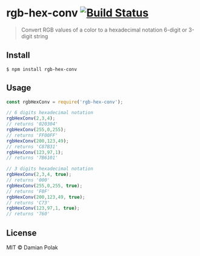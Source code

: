# rgb-hex-conv [![Build Status](https://travis-ci.org/damianpolak/rgb-hex-conv.svg?branch=master)](https://travis-ci.org/damianpolak/rgb-hex-conv)

> Convert RGB values of a color to a hexadecimal notation 6-digit or 3-digit string

## Install

```
$ npm install rgb-hex-conv
```

## Usage

```js
const rgbHexConv = require('rgb-hex-conv');

// 6 digits hexadecimal notation
rgbHexConv(2,3,4);
// returns '020304'
rgbHexConv(255,0,255);
// returns 'FF00FF'
rgbHexConv(200,123,49);
// returns 'C87B31'
rgbHexConv(123,97,1);
// returns '7B6101'

// 3 digits hexadecimal notation
rgbHexConv(2,3,4, true);
// returns '000'
rgbHexConv(255,0,255, true);
// returns 'F0F'
rgbHexConv(200,123,49, true);
// returns 'C73'
rgbHexConv(123,97,1, true);
// returns '760'
```

## License

MIT © Damian Polak
